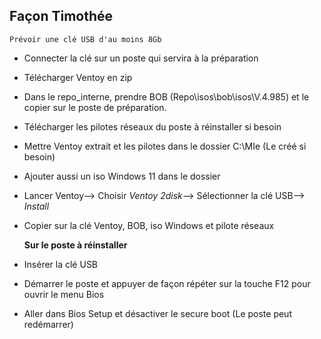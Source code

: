 ## Façon Timothée

`Prévoir une clé USB d'au moins 8Gb`
- Connecter la clé sur un poste qui servira à la préparation
- Télécharger Ventoy en zip
- Dans le repo_interne, prendre BOB (Repo\isos\bob\isos\V.4.985) et le copier sur le poste de préparation.
- Télécharger les pilotes réseaux du poste à réinstaller si besoin
- Mettre Ventoy extrait et les pilotes dans le dossier C:\MIe (Le créé si besoin)
- Ajouter aussi un iso Windows 11 dans le dossier
- Lancer Ventoy--> Choisir _Ventoy 2disk_--> Sélectionner la clé USB--> _Install_
- Copier sur la clé Ventoy, BOB, iso Windows et pilote réseaux
  
  **Sur le poste à réinstaller**
- Insérer la clé USB
- Démarrer le poste et appuyer de façon répéter sur la touche F12 pour ouvrir le menu Bios
- Aller dans Bios Setup et désactiver le secure boot (Le poste peut redémarrer)
  



